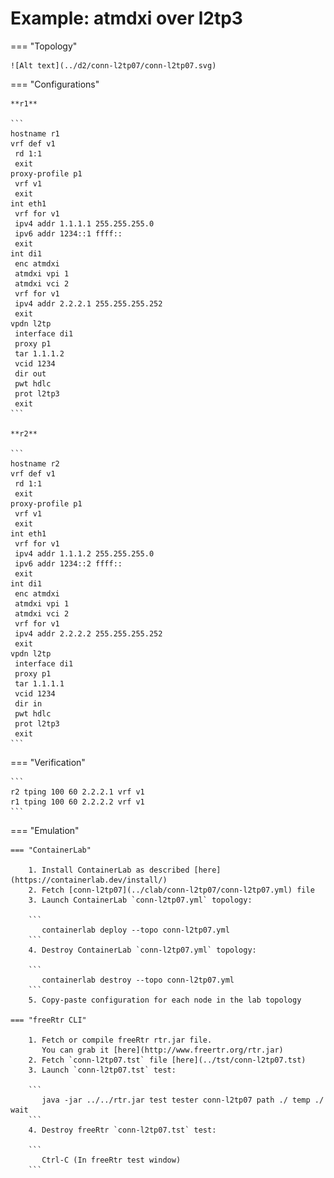 # Example: atmdxi over l2tp3

=== "Topology"

    ![Alt text](../d2/conn-l2tp07/conn-l2tp07.svg)

=== "Configurations"

    **r1**

    ```
    hostname r1
    vrf def v1
     rd 1:1
     exit
    proxy-profile p1
     vrf v1
     exit
    int eth1
     vrf for v1
     ipv4 addr 1.1.1.1 255.255.255.0
     ipv6 addr 1234::1 ffff::
     exit
    int di1
     enc atmdxi
     atmdxi vpi 1
     atmdxi vci 2
     vrf for v1
     ipv4 addr 2.2.2.1 255.255.255.252
     exit
    vpdn l2tp
     interface di1
     proxy p1
     tar 1.1.1.2
     vcid 1234
     dir out
     pwt hdlc
     prot l2tp3
     exit
    ```

    **r2**

    ```
    hostname r2
    vrf def v1
     rd 1:1
     exit
    proxy-profile p1
     vrf v1
     exit
    int eth1
     vrf for v1
     ipv4 addr 1.1.1.2 255.255.255.0
     ipv6 addr 1234::2 ffff::
     exit
    int di1
     enc atmdxi
     atmdxi vpi 1
     atmdxi vci 2
     vrf for v1
     ipv4 addr 2.2.2.2 255.255.255.252
     exit
    vpdn l2tp
     interface di1
     proxy p1
     tar 1.1.1.1
     vcid 1234
     dir in
     pwt hdlc
     prot l2tp3
     exit
    ```

=== "Verification"

    ```
    r2 tping 100 60 2.2.2.1 vrf v1
    r1 tping 100 60 2.2.2.2 vrf v1
    ```

=== "Emulation"

    === "ContainerLab"

        1. Install ContainerLab as described [here](https://containerlab.dev/install/)  
        2. Fetch [conn-l2tp07](../clab/conn-l2tp07/conn-l2tp07.yml) file  
        3. Launch ContainerLab `conn-l2tp07.yml` topology:  

        ```
           containerlab deploy --topo conn-l2tp07.yml  
        ```
        4. Destroy ContainerLab `conn-l2tp07.yml` topology:  

        ```
           containerlab destroy --topo conn-l2tp07.yml  
        ```
        5. Copy-paste configuration for each node in the lab topology

    === "freeRtr CLI"

        1. Fetch or compile freeRtr rtr.jar file.  
           You can grab it [here](http://www.freertr.org/rtr.jar)  
        2. Fetch `conn-l2tp07.tst` file [here](../tst/conn-l2tp07.tst)  
        3. Launch `conn-l2tp07.tst` test:  

        ```
           java -jar ../../rtr.jar test tester conn-l2tp07 path ./ temp ./ wait
        ```
        4. Destroy freeRtr `conn-l2tp07.tst` test:  

        ```
           Ctrl-C (In freeRtr test window)
        ```

